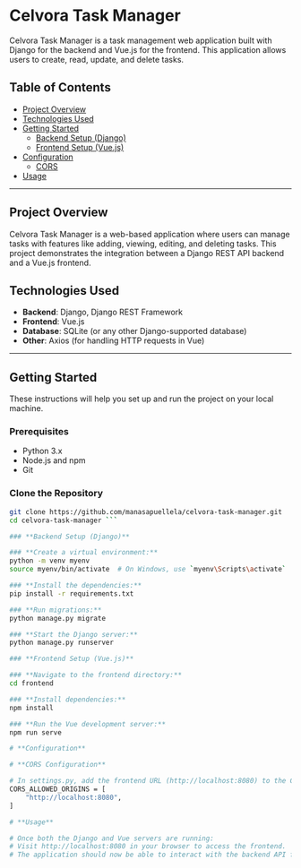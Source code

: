 # Celvora Task Manager

Celvora Task Manager is a task management web application built with Django for the backend and Vue.js for the frontend. This application allows users to create, read, update, and delete tasks.

## Table of Contents
- [Project Overview](#project-overview)
- [Technologies Used](#technologies-used)
- [Getting Started](#getting-started)
  - [Backend Setup (Django)](#backend-setup-django)
  - [Frontend Setup (Vue.js)](#frontend-setup-vuejs)
- [Configuration](#configuration)
  - [CORS](#cors-configuration)
- [Usage](#usage)

---

## Project Overview

Celvora Task Manager is a web-based application where users can manage tasks with features like adding, viewing, editing, and deleting tasks. This project demonstrates the integration between a Django REST API backend and a Vue.js frontend.

## Technologies Used

- **Backend**: Django, Django REST Framework
- **Frontend**: Vue.js
- **Database**: SQLite (or any other Django-supported database)
- **Other**: Axios (for handling HTTP requests in Vue)

---

## Getting Started

These instructions will help you set up and run the project on your local machine.

### Prerequisites
- Python 3.x
- Node.js and npm
- Git

### Clone the Repository
```bash
git clone https://github.com/manasapuellela/celvora-task-manager.git
cd celvora-task-manager ```

### **Backend Setup (Django)**

### **Create a virtual environment:**
python -m venv myenv
source myenv/bin/activate  # On Windows, use `myenv\Scripts\activate`

### **Install the dependencies:**
pip install -r requirements.txt

### **Run migrations:**
python manage.py migrate

### **Start the Django server:**
python manage.py runserver

### **Frontend Setup (Vue.js)**

### **Navigate to the frontend directory:**
cd frontend

### **Install dependencies:**
npm install

### **Run the Vue development server:**
npm run serve

# **Configuration**

# **CORS Configuration**

# In settings.py, add the frontend URL (http://localhost:8080) to the CORS ALLOWED_ORIGINS to allow the frontend to communicate with the backend API.
CORS_ALLOWED_ORIGINS = [
    "http://localhost:8080",
]

# **Usage**

# Once both the Django and Vue servers are running:
# Visit http://localhost:8080 in your browser to access the frontend.
# The application should now be able to interact with the backend API for task management.

